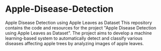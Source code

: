 # Apple-Disease-Detection
Apple Disease Detection using Apple Leaves as Dataset This repository contains the code and resources for the project "Apple Disease Detection using Apple Leaves as Dataset". The project aims to develop a machine learning-based system to automatically detect and classify various diseases affecting apple trees by analyzing images of apple leaves.
